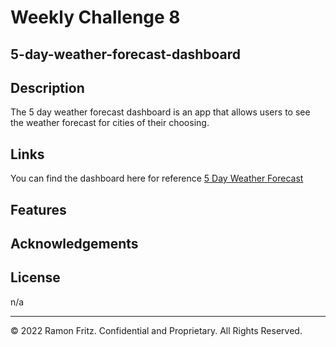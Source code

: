 # Weekly Challenge 8

## 5-day-weather-forecast-dashboard

## Description

The 5 day weather forecast dashboard is an app that allows users to see the weather forecast for cities of their choosing.

## Links
You can find the dashboard here for reference [5 Day Weather Forecast](https://urbanpatrol.github.io/5-day-weather-forecast-dashboard/index.html)

## Features


## Acknowledgements


## License

n/a



---

© 2022 Ramon Fritz. Confidential and Proprietary. All Rights Reserved.